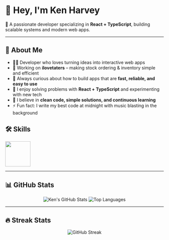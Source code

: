 # 👋 Hey, I'm Ken Harvey  

🚀 A passionate developer specializing in **React + TypeScript**, building scalable systems and modern web apps.  

---

## 📌 About Me  

- 👨‍💻 Developer who loves turning ideas into interactive web apps  
- 🔭 Working on **ilovetaters** – making stock ordering & inventory simple and efficient  
- 🌱 Always curious about how to build apps that are **fast, reliable, and easy to use**  
- 🎯 I enjoy solving problems with **React + TypeScript** and experimenting with new tech  
- 💬 I believe in **clean code, simple solutions, and continuous learning**  
- ⚡ Fun fact: I write my best code at midnight with music blasting in the background  

## 🛠️ Skills  

<p align="left">
  <img src="https://skillicons.dev/icons?i=react,typescript,javascript,html,css,astro,tailwind,mysql,git,githubactions,php,nodejs,flask,python,vercel,netlify,gcp,postman,linux,vscode,materialui,pusherjs,npm,ps,xampp" height="80" />
</p>


---

## 📊 GitHub Stats  

<p align="center">
  <img src="https://gh-stats-knhrvs.vercel.app/api?username=knhrvs&show_icons=true&count_private=true&include_all_commits=true&rank_icon=github&theme=tokyonight" alt="Ken's GitHub Stats" />
  <img src="https://gh-stats-knhrvs.vercel.app/api/top-langs/?username=knhrvs&layout=compact&langs_count=8&theme=tokyonight" alt="Top Languages" />
</p>

---

## 🔥 Streak Stats  

<p align="center">
  <img src="https://streak-stats.demolab.com?user=knhrvs&theme=tokyonight&hide_border=true" alt="GitHub Streak" />
</p>
<!--
---

## 🌐 Connect With Me  

<p align="left">
  <a href="mailto:knhrvs.dev@gmail.com"><img src="https://img.shields.io/badge/Email-D14836?style=for-the-badge&logo=gmail&logoColor=white"/></a>
  <a href="https://www.linkedin.com/in/knhrvs"><img src="https://img.shields.io/badge/LinkedIn-0A66C2?style=for-the-badge&logo=linkedin&logoColor=white"/></a>
  <a href="https://knhrvs.dev"><img src="https://img.shields.io/badge/Portfolio-000000?style=for-the-badge&logo=vercel&logoColor=white"/></a>
</p>
-->
